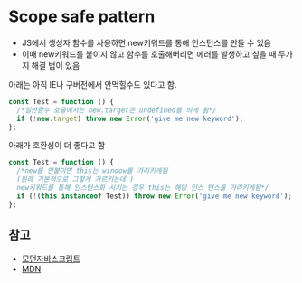 # Scope safe pattern

- JS에서 생성자 함수를 사용하면 new키워드를 통해 인스턴스를 만들 수 있음
- 이때 new키워드를 붙이지 않고 함수를 호출해버리면 에러를 발생하고 싶을 때 두가지 해결 법이 있음

아래는 아직 IE나 구버전에서 안먹힐수도 있다고 함.

```js
const Test = function () {
  /*일반함수 호출에서는 new.target은 undefined를 띄게 됨*/
  if (!new.target) throw new Error('give me new keyword');
};
```

아래가 호환성이 더 좋다고 함

```js
const Test = function () {
  /*new를 안붙이면 this는 window를 가리키게됨
  (원래 기본적으로 그렇게 가르키는데 )
  new키워드를 통해 인스턴스화 시키는 경우 this는 해당 인스 턴스를 가리키게됨*/
  if (!(this instanceof Test)) throw new Error('give me new keyword');
};
```

## 참고

- [모던자바스크립트](https://poiemaweb.com/js-object)
- [MDN](https://developer.mozilla.org/ko/docs/Web/JavaScript/Reference/Operators/new.target)

